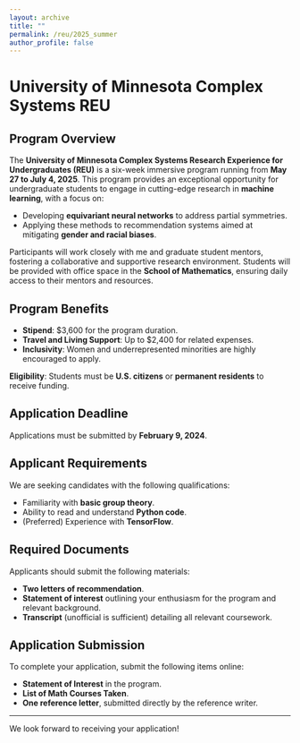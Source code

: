 ```yaml
---
layout: archive
title: ""
permalink: /reu/2025_summer
author_profile: false
---
```


# University of Minnesota Complex Systems REU

## Program Overview

The **University of Minnesota Complex Systems Research Experience for Undergraduates (REU)** is a six-week immersive program running from **May 27 to July 4, 2025**. This program provides an exceptional opportunity for undergraduate students to engage in cutting-edge research in **machine learning**, with a focus on:

- Developing **equivariant neural networks** to address partial symmetries.
- Applying these methods to recommendation systems aimed at mitigating **gender and racial biases**.

Participants will work closely with me and graduate student mentors, fostering a collaborative and supportive research environment. Students will be provided with office space in the **School of Mathematics**, ensuring daily access to their mentors and resources.

## Program Benefits

- **Stipend**: $3,600 for the program duration.
- **Travel and Living Support**: Up to $2,400 for related expenses.
- **Inclusivity**: Women and underrepresented minorities are highly encouraged to apply.

**Eligibility**: Students must be **U.S. citizens** or **permanent residents** to receive funding.

## Application Deadline

Applications must be submitted by **February 9, 2024**.

## Applicant Requirements

We are seeking candidates with the following qualifications:
- Familiarity with **basic group theory**.
- Ability to read and understand **Python code**.
- (Preferred) Experience with **TensorFlow**.

## Required Documents

Applicants should submit the following materials:
- **Two letters of recommendation**.
- **Statement of interest** outlining your enthusiasm for the program and relevant background.
- **Transcript** (unofficial is sufficient) detailing all relevant coursework.

## Application Submission

To complete your application, submit the following items online:
- **Statement of Interest** in the program.
- **List of Math Courses Taken**.
- **One reference letter**, submitted directly by the reference writer.

---

We look forward to receiving your application!

